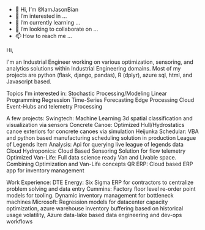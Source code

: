 - 👋 Hi, I’m @IamJasonBian
- 👀 I’m interested in ...
- 🌱 I’m currently learning ...
- 💞️ I’m looking to collaborate on ...
- 📫 How to reach me ...

<!---
IamJasonBian/IamJasonBian is a ✨ special ✨ repository because its `README.md` (this file) appears on your GitHub profile.
You can click the Preview link to take a look at your changes.
--->

Hi, 

I'm an Industrial Engineer working on various optimization, sensoring, and analytics solutions within Industrial Engineering domains. Most of my projects are python (flask, django, pandas), R (dplyr), azure sql, html, and Javascript based.

Topics I'm interested in: 
  Stochastic Processing/Modeling 
  Linear Programming
  Regression
  Time-Series Forecasting
  Edge Processing
  Cloud Event-Hubs and telemetry Processing
  
 A few projects:
  Swingtech: Machine Learning 3d spatial classification and visualization via sensors
  Concrete Canoe: Optimized Hull/Hydrostatics canoe exteriors for concrete canoes via simulation
  Heijunka Schedular: VBA and python based manufacturing scheduling solution in production
  League of Legends Item Analysis: Api for querying live league of legends data
  Cloud Hydroponics: Cloud Based Sensoring Solution for flow telemetry 
  Optimized Van-Life: Full data science ready Van and Livable space. Combining Optimization and Van-Life concepts
  QR ERP: Cloud based ERP app for inventory management 
  
 Work Experience:
   DTE Energy: Six Sigma ERP for contractors to centralize problem solving and data entry
   Cummins: Factory floor level re-order point models for tooling. Dynamic inventory management for bottleneck machines
   Microsoft: Regression models for datacenter capacity optimization, azure warehouse inventory buffering based on historical usage volatility, Azure data-lake based data engineering and dev-ops workflows
   
   

